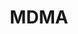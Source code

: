 ---
title: MDMA
crosslinks:
- youtubefactsbot
- gloving
- Drugs
- DrugNerds
- ReagentTesting
- youtubot
- u_imguralbumbot
- Borax
- livven
- mdmatherapy
- DarkNetMarketsNoobs
- LSD
- DrugsOver30
- DNMUK
- DarkNetMarkets
- anti_gif_bot
- drugscirclejerk
- 2cb
- phenibut
- DrugStashes
---